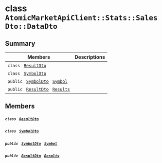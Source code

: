 # class `AtomicMarketApiClient::Stats::SalesDto::DataDto` 

## Summary

 Members                                | Descriptions                                
----------------------------------------|---------------------------------------------
`class ` [`ResultDto`](AtomicMarketApiClient--Stats--SalesDto--DataDto--ResultDto.md)        | 
`class ` [`SymbolDto`](AtomicMarketApiClient--Stats--SalesDto--DataDto--SymbolDto.md)        | 
`public ` [`SymbolDto`](AtomicMarketApiClient--Stats--SalesDto--DataDto--SymbolDto.md)` ` [`Symbol`](#class_atomic_market_api_client_1_1_stats_1_1_sales_dto_1_1_data_dto_1a10788cdb2d6d32f8a4b33f075a7e3925) | 
`public ` [`ResultDto`](AtomicMarketApiClient--Stats--SalesDto--DataDto--ResultDto.md)` ` [`Results`](#class_atomic_market_api_client_1_1_stats_1_1_sales_dto_1_1_data_dto_1a2cb2ce89e83593568838e13e50246eb3) | 

## Members

##### `class ` [`ResultDto`](AtomicMarketApiClient--Stats--SalesDto--DataDto--ResultDto.md) 

##### `class ` [`SymbolDto`](AtomicMarketApiClient--Stats--SalesDto--DataDto--SymbolDto.md) 

##### `public ` [`SymbolDto`](AtomicMarketApiClient--Stats--SalesDto--DataDto--SymbolDto.md)` ` [`Symbol`](#class_atomic_market_api_client_1_1_stats_1_1_sales_dto_1_1_data_dto_1a10788cdb2d6d32f8a4b33f075a7e3925) 

##### `public ` [`ResultDto`](AtomicMarketApiClient--Stats--SalesDto--DataDto--ResultDto.md)` ` [`Results`](#class_atomic_market_api_client_1_1_stats_1_1_sales_dto_1_1_data_dto_1a2cb2ce89e83593568838e13e50246eb3) 

